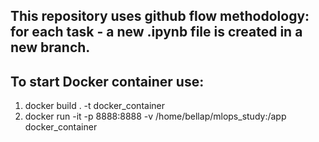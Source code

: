 ## This repository uses github flow methodology: for each task - a new .ipynb file is created in a new branch.
## To start Docker container use:
1. docker build . -t docker_container
2. docker run -it -p 8888:8888 -v /home/bellap/mlops_study:/app docker_container
